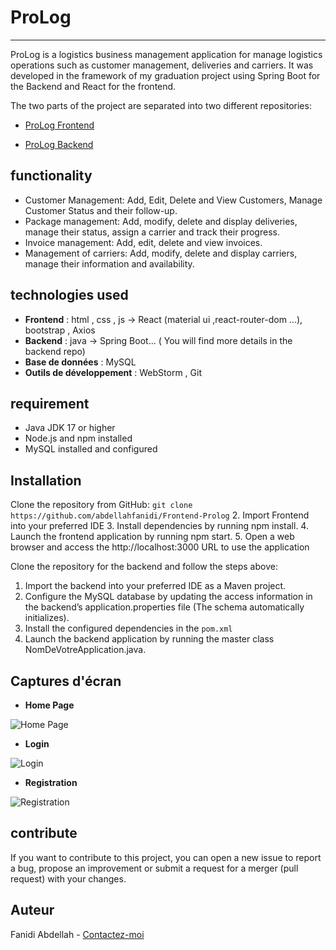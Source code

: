 # ProLog
___
ProLog is a logistics business management application for
manage logistics operations such as customer management,
deliveries and carriers. It was developed in
the framework of my graduation project using Spring Boot for the Backend
and React for the frontend.

The two parts of the project are separated into two different repositories:

* [ProLog Frontend](https://github.com/abdellahfanidi/prolog-frontend)

* [ProLog Backend](https://github.com/ouzlimnadir/prolog-backend)

## functionality

- Customer Management: Add, Edit, Delete and View Customers, Manage Customer Status
  and their follow-up.
- Package management: Add, modify, delete and display deliveries, manage their status, assign a carrier and track their progress.
- Invoice management: Add, edit, delete and view invoices.
- Management of carriers: Add, modify, delete and display carriers,
  manage their information and availability.

## technologies used

- **Frontend** : html , css , js -> React (material ui ,react-router-dom ...), bootstrap , Axios
- **Backend** : java -> Spring Boot... ( You will find more details in the backend repo)
- **Base de données** : MySQL
- **Outils de développement** : WebStorm , Git

## requirement

- Java JDK 17 or higher
- Node.js and npm installed
- MySQL installed and configured

## Installation

Clone the repository from GitHub: `git clone https://github.com/abdellahfanidi/Frontend-Prolog`
2. Import Frontend into your preferred IDE
3.  Install dependencies by running npm install.
4. Launch the frontend application by running npm start.
5. Open a web browser and access the http://localhost:3000 URL to use the application

Clone the repository for the backend and follow the steps above:
1. Import the backend into your preferred IDE as a Maven project.
2. Configure the MySQL database by updating the access information in the backend’s application.properties file (The schema automatically initializes).
3. Install the configured dependencies in the `pom.xml`
4. Launch the backend application by running the master class NomDeVotreApplication.java.


## Captures d'écran
- **Home Page**

![Home Page]()


- **Login**

![Login]()


- **Registration**

![Registration]()

## contribute

If you want to contribute to this project, you can open a new issue to report a bug, propose an improvement or submit a request for a merger (pull request) with your changes.

## Auteur

Fanidi Abdellah  - [Contactez-moi](mailto:abdellahfanidi997@gmail.com)
